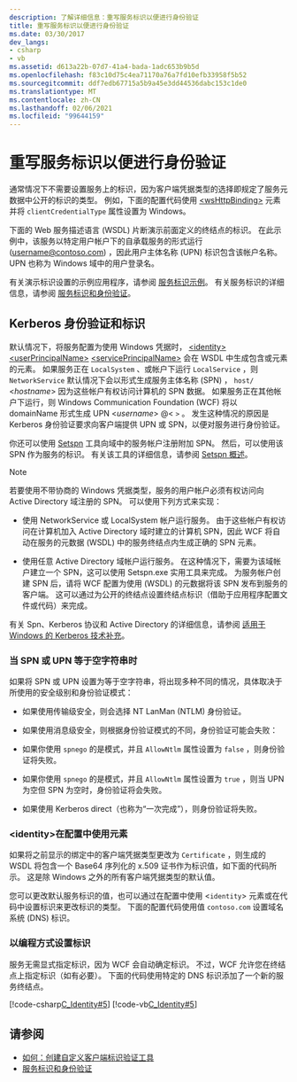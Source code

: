 ```yaml
---
description: 了解详细信息：重写服务标识以便进行身份验证
title: 重写服务标识以便进行身份验证
ms.date: 03/30/2017
dev_langs:
- csharp
- vb
ms.assetid: d613a22b-07d7-41a4-bada-1adc653b9b5d
ms.openlocfilehash: f83c10d75c4ea71170a76a7fd10efb33958f5b52
ms.sourcegitcommit: ddf7edb67715a5b9a45e3dd44536dabc153c1de0
ms.translationtype: MT
ms.contentlocale: zh-CN
ms.lasthandoff: 02/06/2021
ms.locfileid: "99644159"
---
```

# <a name="override-the-identity-of-a-service-for-authentication"></a>重写服务标识以便进行身份验证

通常情况下不需要设置服务上的标识，因为客户端凭据类型的选择即规定了服务元数据中公开的标识的类型。 例如，下面的配置代码使用 [\<wsHttpBinding>](../../configure-apps/file-schema/wcf/wshttpbinding.md) 元素并将 `clientCredentialType` 属性设置为 Windows。  

 下面的 Web 服务描述语言 (WSDL) 片断演示前面定义的终结点的标识。 在此示例中，该服务以特定用户帐户下的自承载服务的形式运行 (username@contoso.com) ，因此用户主体名称 (UPN) 标识包含该帐户名称。 UPN 也称为 Windows 域中的用户登录名。  

 有关演示标识设置的示例应用程序，请参阅 [服务标识示例](../samples/service-identity-sample.md)。 有关服务标识的详细信息，请参阅 [服务标识和身份验证](../feature-details/service-identity-and-authentication.md)。  
  
## <a name="kerberos-authentication-and-identity"></a>Kerberos 身份验证和标识  

 默认情况下，将服务配置为使用 Windows 凭据时， [\<identity>](../../configure-apps/file-schema/wcf/identity.md) [\<userPrincipalName>](../../configure-apps/file-schema/wcf/userprincipalname.md) [\<servicePrincipalName>](../../configure-apps/file-schema/wcf/serviceprincipalname.md) 会在 WSDL 中生成包含或元素的元素。 如果服务正在 `LocalSystem` 、或帐户下运行 `LocalService` ，则 `NetworkService` 默认情况下会以形式生成服务主体名称 (SPN) ， `host/` \<*hostname*> 因为这些帐户有权访问计算机的 SPN 数据。 如果服务正在其他帐户下运行，则 Windows Communication Foundation (WCF) 将以 domainName 形式生成 UPN \<*username*> @<  `>` 。 发生这种情况的原因是 Kerberos 身份验证要求向客户端提供 UPN 或 SPN，以便对服务进行身份验证。  
  
 你还可以使用 [Setspn](/previous-versions/windows/it-pro/windows-server-2008-R2-and-2008/cc731241(v=ws.10)) 工具向域中的服务帐户注册附加 SPN。 然后，可以使用该 SPN 作为服务的标识。 有关该工具的详细信息，请参阅 [Setspn 概述](/previous-versions/windows/it-pro/windows-server-2003/cc773257(v=ws.10))。  
  
> [!NOTE]
> 若要使用不带协商的 Windows 凭据类型，服务的用户帐户必须有权访问向 Active Directory 域注册的 SPN。 可以使用下列方式来实现：  
  
- 使用 NetworkService 或 LocalSystem 帐户运行服务。 由于这些帐户有权访问在计算机加入 Active Directory 域时建立的计算机 SPN，因此 WCF 将自动在服务的元数据 (WSDL) 中的服务终结点内生成正确的 SPN 元素。  
  
- 使用任意 Active Directory 域帐户运行服务。 在这种情况下，需要为该域帐户建立一个 SPN，这可以使用 Setspn.exe 实用工具来完成。 为服务帐户创建 SPN 后，请将 WCF 配置为使用 (WSDL) 的元数据将该 SPN 发布到服务的客户端。 这可以通过为公开的终结点设置终结点标识（借助于应用程序配置文件或代码）来完成。  
  
 有关 Spn、Kerberos 协议和 Active Directory 的详细信息，请参阅 [适用于 Windows 的 Kerberos 技术补充](/previous-versions/msp-n-p/ff649429(v=pandp.10))。  
  
### <a name="when-spn-or-upn-equals-the-empty-string"></a>当 SPN 或 UPN 等于空字符串时  

 如果将 SPN 或 UPN 设置为等于空字符串，将出现多种不同的情况，具体取决于所使用的安全级别和身份验证模式：  
  
- 如果使用传输级安全，则会选择 NT LanMan (NTLM) 身份验证。  
  
- 如果使用消息级安全，则根据身份验证模式的不同，身份验证可能会失败：  
  
- 如果你使用 `spnego` 的是模式，并且 `AllowNtlm` 属性设置为 `false` ，则身份验证将失败。  
  
- 如果你使用 `spnego` 的是模式，并且 `AllowNtlm` 属性设置为 `true` ，则当 UPN 为空但 SPN 为空时，身份验证将会失败。  
  
- 如果使用 Kerberos direct（也称为“一次完成”），则身份验证将失败。  
  
### <a name="use-the-identity-element-in-configuration"></a>\<identity>在配置中使用元素  

 如果将之前显示的绑定中的客户端凭据类型更改为 `Certificate` ，则生成的 WSDL 将包含一个 Base64 序列化的 x.509 证书作为标识值，如下面的代码所示。 这是除 Windows 之外的所有客户端凭据类型的默认值。  

 您可以更改默认服务标识的值，也可以通过在配置中使用 <`identity`> 元素或在代码中设置标识来更改标识的类型。 下面的配置代码使用值 `contoso.com` 设置域名系统 (DNS) 标识。  

### <a name="set-identity-programmatically"></a>以编程方式设置标识  

 服务无需显式指定标识，因为 WCF 会自动确定标识。 不过，WCF 允许您在终结点上指定标识（如有必要）。 下面的代码使用特定的 DNS 标识添加了一个新的服务终结点。  
  
 [!code-csharp[C_Identity#5](../../../../samples/snippets/csharp/VS_Snippets_CFX/c_identity/cs/source.cs#5)]
 [!code-vb[C_Identity#5](../../../../samples/snippets/visualbasic/VS_Snippets_CFX/c_identity/vb/source.vb#5)]  
  
## <a name="see-also"></a>请参阅

- [如何：创建自定义客户端标识验证工具](how-to-create-a-custom-client-identity-verifier.md)
- [服务标识和身份验证](../feature-details/service-identity-and-authentication.md)
